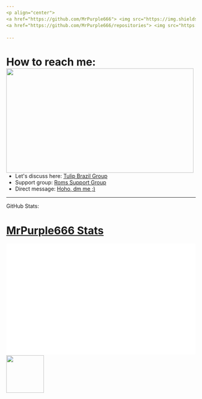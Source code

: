 ```yaml
---
<p align="center">
<a href="https://github.com/MrPurple666"> <img src="https://img.shields.io/badge/-Github-000?style=flat&logo=Github&logoColor=dark" /></a>
<a href="https://github.com/MrPurple666/repositories"> <img src="https://img.shields.io/badge/last%20modified-69days ago-brightgreen" /></a>

---
```

 # How to reach me: <img align="left" width="498" height="278" src="https://media1.tenor.com/images/d77bfa0dc23814e831296cf41f83927c/tenor.gif?itemid=4986698.gifraw=true">

- Let's discuss here: <a href="https://t.me/rn6p_brasil"> Tulip Brazil Group</a>
- Support group: <a href="https://t.me/MrPurple666_chat"> Roms Support Group</a>
- Direct message: <a href="https://t.me/Mr_Purple_666"> Hoho, dm me ;)</a> 
---
<summary>GitHub Stats:</summary>

# [MrPurple666 Stats](https://github.com/MrPurple666)
![](https://github.com/MrPurple666/github-stats/blob/master/generated/overview.svg)
<img src="https://64.media.tumblr.com/tumblr_mdyicdFlIb1qfqgb9o1_500.gif" width="100" height="100">
